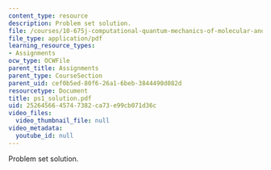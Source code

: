 ```yaml
---
content_type: resource
description: Problem set solution.
file: /courses/10-675j-computational-quantum-mechanics-of-molecular-and-extended-systems-fall-2004/2526456645747382ca73e99cb071d36c_ps1_solution.pdf
file_type: application/pdf
learning_resource_types:
- Assignments
ocw_type: OCWFile
parent_title: Assignments
parent_type: CourseSection
parent_uid: cef0b5ed-80f6-26a1-6beb-3844490d082d
resourcetype: Document
title: ps1_solution.pdf
uid: 25264566-4574-7382-ca73-e99cb071d36c
video_files:
  video_thumbnail_file: null
video_metadata:
  youtube_id: null
---
```

Problem set solution.

